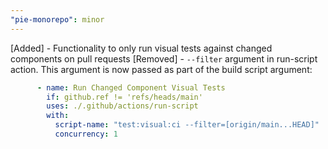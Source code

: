 ```yaml
---
"pie-monorepo": minor
---
```


[Added] - Functionality to only run visual tests against changed components on pull requests
[Removed] - `--filter` argument in run-script action. This argument is now passed as part of the build script argument:

```yml
      - name: Run Changed Component Visual Tests
        if: github.ref != 'refs/heads/main'
        uses: ./.github/actions/run-script
        with:
          script-name: "test:visual:ci --filter=[origin/main...HEAD]"
          concurrency: 1
```
